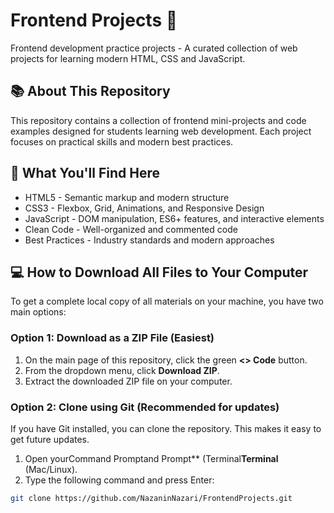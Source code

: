 # Frontend Projects 🚀
Frontend development practice projects - A curated collection of web projects for learning modern HTML, CSS and JavaScript.

## 📚 About This Repository
This repository contains a collection of frontend mini-projects and code examples designed for students learning web development. Each project focuses on practical skills and modern best practices.

## 🎯 What You'll Find Here

- HTML5 - Semantic markup and modern structure
- CSS3 - Flexbox, Grid, Animations, and Responsive Design
- JavaScript - DOM manipulation, ES6+ features, and interactive elements
- Clean Code - Well-organized and commented code
- Best Practices - Industry standards and modern approaches

## 💻 How to Download All Files to Your Computer
To get a complete local copy of all materials on your machine, you have two main options:

### Option 1: Download as a ZIP File (Easiest)
1.  On the main page of this repository, click the green **<> Code** button.
2.  From the dropdown menu, click **Download ZIP**.
3.  Extract the downloaded ZIP file on your computer.

### Option 2: Clone using Git (Recommended for updates)
If you have Git installed, you can clone the repository. This makes it easy to get future updates.

1.  Open yourCommand Promptand Prompt** (Terminal**Terminal** (Mac/Linux).
2.  Type the following command and press Enter:
 ``` bash
git clone https://github.com/NazaninNazari/FrontendProjects.git
